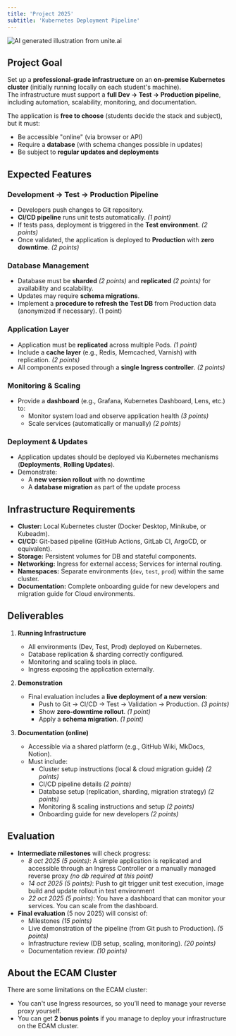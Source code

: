 ```yaml
---
title: 'Project 2025'
subtitle: 'Kubernetes Deployment Pipeline'
---
```


![AI generated illustration from [unite.ai](https://www.unite.ai/deploying-large-language-models-on-kubernetes-a-comprehensive-guide/)](./DALL·E-2024-06-18-12.27.28-Create-a-clean-16_9-banner-for-an-article-titled-Kubernetes.-Ensure-the-elements-convey-the-themes-of-container-orchestration-and-cloud-computing.-I.webp)

## Project Goal

Set up a **professional-grade infrastructure** on an **on-premise Kubernetes
cluster** (initially running locally on each student's machine).  
The infrastructure must support a **full Dev → Test → Production pipeline**,
including automation, scalability, monitoring, and documentation.

The application is **free to choose** (students decide the stack and subject),
but it must:

- Be accessible "online" (via browser or API)
- Require a **database** (with schema changes possible in updates)
- Be subject to **regular updates and deployments**

## Expected Features

### Development → Test → Production Pipeline

- Developers push changes to Git repository.
- **CI/CD pipeline** runs unit tests automatically. _(1 point)_
- If tests pass, deployment is triggered in the **Test environment**. _(2
  points)_
- Once validated, the application is deployed to **Production** with **zero
  downtime**. _(2 points)_

### Database Management

- Database must be **sharded** _(2 points)_ and **replicated** _(2 points)_ for
  availability and scalability.
- Updates may require **schema migrations**.
- Implement a **procedure to refresh the Test DB** from Production data
  (anonymized if necessary). (1 point)

### Application Layer

- Application must be **replicated** across multiple Pods. _(1 point)_
- Include a **cache layer** (e.g., Redis, Memcached, Varnish) with replication.
  _(2 points)_
- All components exposed through a **single Ingress controller**. _(2 points)_

### Monitoring & Scaling

- Provide a **dashboard** (e.g., Grafana, Kubernetes Dashboard, Lens, etc.) to:
  - Monitor system load and observe application health _(3 points)_
  - Scale services (automatically or manually) _(2 points)_

### Deployment & Updates

- Application updates should be deployed via Kubernetes mechanisms
  (**Deployments**, **Rolling Updates**).
- Demonstrate:
  - A **new version rollout** with no downtime
  - A **database migration** as part of the update process

## Infrastructure Requirements

- **Cluster:** Local Kubernetes cluster (Docker Desktop, Minikube, or Kubeadm).
- **CI/CD:** Git-based pipeline (GitHub Actions, GitLab CI, ArgoCD, or
  equivalent).
- **Storage:** Persistent volumes for DB and stateful components.
- **Networking:** Ingress for external access; Services for internal routing.
- **Namespaces:** Separate environments (`dev`, `test`, `prod`) within the same
  cluster.
- **Documentation:** Complete onboarding guide for new developers and migration
  guide for Cloud environments.

## Deliverables

1. **Running Infrastructure**
   - All environments (Dev, Test, Prod) deployed on Kubernetes.
   - Database replication & sharding correctly configured.
   - Monitoring and scaling tools in place.
   - Ingress exposing the application externally.

2. **Demonstration**
   - Final evaluation includes a **live deployment of a new version**:
     - Push to Git → CI/CD → Test → Validation → Production. _(3 points)_
     - Show **zero-downtime rollout**. _(1 point)_
     - Apply a **schema migration**. _(1 point)_

3. **Documentation (online)**
   - Accessible via a shared platform (e.g., GitHub Wiki, MkDocs, Notion).
   - Must include:
     - Cluster setup instructions (local & cloud migration guide) _(2 points)_
     - CI/CD pipeline details _(2 points)_
     - Database setup (replication, sharding, migration strategy) _(2 points)_
     - Monitoring & scaling instructions and setup _(2 points)_
     - Onboarding guide for new developers _(2 points)_

## Evaluation

- **Intermediate milestones** will check progress:
  - _8 oct 2025_ _(5 points)_: A simple application is replicated and accessible
    through an Ingress Controller or a manually managed reverse proxy _(no db
    required at this point)_
  - _14 oct 2025_ _(5 points)_: Push to git trigger unit test execution, image
    build and update rollout in test environment
  - _22 oct 2025_ _(5 points)_: You have a dashboard that can monitor your
    services. You can scale from the dashboard.
- **Final evaluation** (5 nov 2025) will consist of:
  - Milestones _(15 points)_
  - Live demonstration of the pipeline (from Git push to Production). _(5
    points)_
  - Infrastructure review (DB setup, scaling, monitoring). _(20 points)_
  - Documentation review. _(10 points)_

## About the ECAM Cluster

There are some limitations on the ECAM cluster:

- You can't use Ingress resources, so you’ll need to manage your reverse proxy
  yourself.
- You can get **2 bonus points** if you manage to deploy your infrastructure on
  the ECAM cluster.

